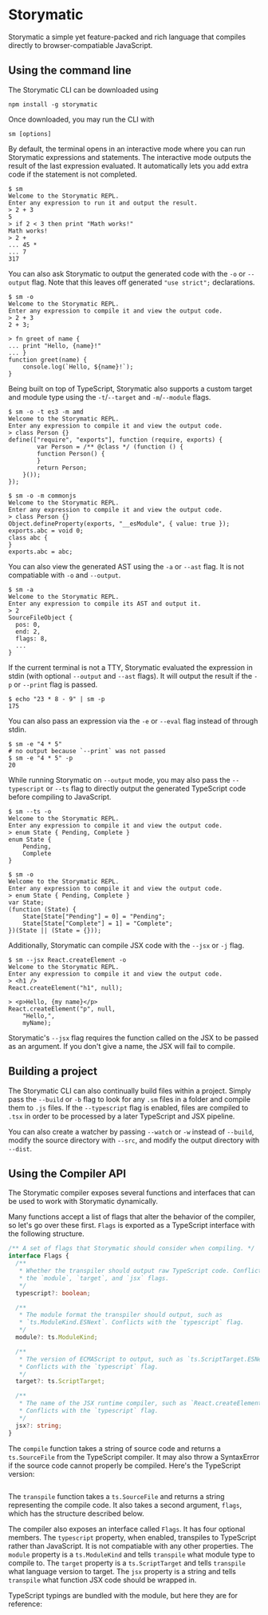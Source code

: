 # Storymatic

Storymatic a simple yet feature-packed and rich language that compiles directly
to browser-compatiable JavaScript.

## Using the command line

The Storymatic CLI can be downloaded using

```shell
npm install -g storymatic
```

Once downloaded, you may run the CLI with

```shell
sm [options]
```

By default, the terminal opens in an interactive mode where you can run
Storymatic expressions and statements. The interactive mode outputs the result
of the last expression evaluated. It automatically lets you add extra code if
the statement is not completed.

```shell
$ sm
Welcome to the Storymatic REPL.
Enter any expression to run it and output the result.
> 2 + 3
5
> if 2 < 3 then print "Math works!"
Math works!
> 2 +
... 45 *
... 7
317
```

You can also ask Storymatic to output the generated code with the `-o` or
`--output` flag. Note that this leaves off generated `"use strict";`
declarations.

```shell
$ sm -o
Welcome to the Storymatic REPL.
Enter any expression to compile it and view the output code.
> 2 + 3
2 + 3;

> fn greet of name {
... print "Hello, {name}!"
... }
function greet(name) {
    console.log(`Hello, ${name}!`);
}
```

Being built on top of TypeScript, Storymatic also supports a custom target and
module type using the `-t`/`--target` and `-m`/`--module` flags.

```shell
$ sm -o -t es3 -m amd
Welcome to the Storymatic REPL.
Enter any expression to compile it and view the output code.
> class Person {}
define(["require", "exports"], function (require, exports) {
        var Person = /** @class */ (function () {
        function Person() {
        }
        return Person;
    }());
});
```

```shell
$ sm -o -m commonjs
Welcome to the Storymatic REPL.
Enter any expression to compile it and view the output code.
> class Person {}
Object.defineProperty(exports, "__esModule", { value: true });
exports.abc = void 0;
class abc {
}
exports.abc = abc;
```

You can also view the generated AST using the `-a` or `--ast` flag. It is not
compatiable with `-o` and `--output`.

```shell
$ sm -a
Welcome to the Storymatic REPL.
Enter any expression to compile its AST and output it.
> 2
SourceFileObject {
  pos: 0,
  end: 2,
  flags: 8,
  ...
}
```

If the current terminal is not a TTY, Storymatic evaluated the expression in
stdin (with optional `--output` and `--ast` flags). It will output the result if
the `-p` or `--print` flag is passed.

```shell
$ echo "23 * 8 - 9" | sm -p
175
```

You can also pass an expression via the `-e` or `--eval` flag instead of through
stdin.

```shell
$ sm -e "4 * 5"
# no output because `--print` was not passed
$ sm -e "4 * 5" -p
20
```

While running Storymatic on `--output` mode, you may also pass the
`--typescript` or `--ts` flag to directly output the generated TypeScript code
before compiling to JavaScript.

```shell
$ sm --ts -o
Welcome to the Storymatic REPL.
Enter any expression to compile it and view the output code.
> enum State { Pending, Complete }
enum State {
    Pending,
    Complete
}

$ sm -o
Welcome to the Storymatic REPL.
Enter any expression to compile it and view the output code.
> enum State { Pending, Complete }
var State;
(function (State) {
    State[State["Pending"] = 0] = "Pending";
    State[State["Complete"] = 1] = "Complete";
})(State || (State = {}));
```

Additionally, Storymatic can compile JSX code with the `--jsx` or `-j` flag.

```
$ sm --jsx React.createElement -o
Welcome to the Storymatic REPL.
Enter any expression to compile it and view the output code.
> <h1 />
React.createElement("h1", null);

> <p>Hello, {my name}</p>
React.createElement("p", null,
    "Hello,",
    myName);
```

Storymatic's `--jsx` flag requires the function called on the JSX to be passed
as an argument. If you don't give a name, the JSX will fail to compile.

## Building a project

The Storymatic CLI can also continually build files within a project. Simply
pass the `--build` or `-b` flag to look for any `.sm` files in a folder and
compile them to `.js` files. If the `--typescript` flag is enabled, files are
compiled to `.tsx` in order to be processed by a later TypeScript and JSX
pipeline.

You can also create a watcher by passing `--watch` or `-w` instead of `--build`,
modify the source directory with `--src`, and modify the output directory with
`--dist`.

## Using the Compiler API

The Storymatic compiler exposes several functions and interfaces that can be
used to work with Storymatic dynamically.

Many functions accept a list of flags that alter the behavior of the compiler,
so let's go over these first. `Flags` is exported as a TypeScript interface with
the following structure.

```typescript
/** A set of flags that Storymatic should consider when compiling. */
interface Flags {
  /**
   * Whether the transpiler should output raw TypeScript code. Conflicts with
   * the `module`, `target`, and `jsx` flags.
   */
  typescript?: boolean;

  /**
   * The module format the transpiler should output, such as
   * `ts.ModuleKind.ESNext`. Conflicts with the `typescript` flag.
   */
  module?: ts.ModuleKind;

  /**
   * The version of ECMAScript to output, such as `ts.ScriptTarget.ESNext`.
   * Conflicts with the `typescript` flag.
   */
  target?: ts.ScriptTarget;

  /**
   * The name of the JSX runtime compiler, such as `React.createElement`.
   * Conflicts with the `typescript` flag.
   */
  jsx?: string;
}
```

The `compile` function takes a string of source code and returns a
`ts.SourceFile` from the TypeScript compiler. It may also throw a SyntaxError if
the source code cannot properly be compiled. Here's the TypeScript version:

```typescript

```

The `transpile` function takes a `ts.SourceFile` and returns a string
representing the compile code. It also takes a second argument, `flags`, which
has the structure described below.

The compiler also exposes an interface called `Flags`. It has four optional
members. The `typescript` property, when enabled, transpiles to TypeScript
rather than JavaScript. It is not compatiable with any other properties. The
`module` property is a `ts.ModuleKind` and tells `transpile` what module type to
compile to. The `target` property is a `ts.ScriptTarget` and tells `transpile`
what language version to target. The `jsx` property is a string and tells
`transpile` what function JSX code should be wrapped in.

TypeScript typings are bundled with the module, but here they are for reference:
